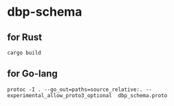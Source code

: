 # dbp-schema

## for Rust
```
cargo build
```

## for Go-lang
```
protoc -I . --go_out=paths=source_relative:. --experimental_allow_proto3_optional  dbp_schema.proto
```
